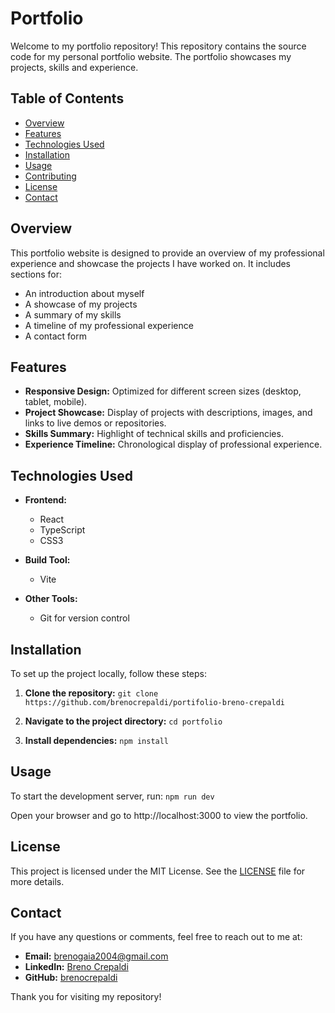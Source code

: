 # Portfolio

Welcome to my portfolio repository! This repository contains the source code for my personal portfolio website. The portfolio showcases my projects, skills and experience.

## Table of Contents

- [Overview](#overview)
- [Features](#features)
- [Technologies Used](#technologies-used)
- [Installation](#installation)
- [Usage](#usage)
- [Contributing](#contributing)
- [License](#license)
- [Contact](#contact)

## Overview
  
This portfolio website is designed to provide an overview of my professional experience and showcase the projects I have worked on. It includes sections for:

- An introduction about myself
- A showcase of my projects
- A summary of my skills
- A timeline of my professional experience
- A contact form

## Features

- **Responsive Design:** Optimized for different screen sizes (desktop, tablet, mobile).
- **Project Showcase:** Display of projects with descriptions, images, and links to live demos or repositories.
- **Skills Summary:** Highlight of technical skills and proficiencies.
- **Experience Timeline:** Chronological display of professional experience.

## Technologies Used

- **Frontend:**

  - React
  - TypeScript
  - CSS3

- **Build Tool:**

  - Vite

- **Other Tools:**

  - Git for version control

## Installation

To set up the project locally, follow these steps:

1. **Clone the repository:**
   `git clone https://github.com/brenocrepaldi/portifolio-breno-crepaldi`

2. **Navigate to the project directory:**
   `cd portfolio`

3. **Install dependencies:**
   `npm install`

## Usage

To start the development server, run:
`npm run dev`

Open your browser and go to http://localhost:3000 to view the portfolio.

## License

This project is licensed under the MIT License. See the [LICENSE](LICENSE) file for more details.

## Contact

If you have any questions or comments, feel free to reach out to me at:

- **Email:** brenogaia2004@gmail.com
- **LinkedIn:** [Breno Crepaldi](https://www.linkedin.com/in/brenocrepaldi)
- **GitHub:** [brenocrepaldi](https://www.github.com/brenocrepaldi)

Thank you for visiting my repository!
